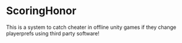 # ScoringHonor
This is a system to catch cheater in offline unity games if they change playerprefs using third party software!

